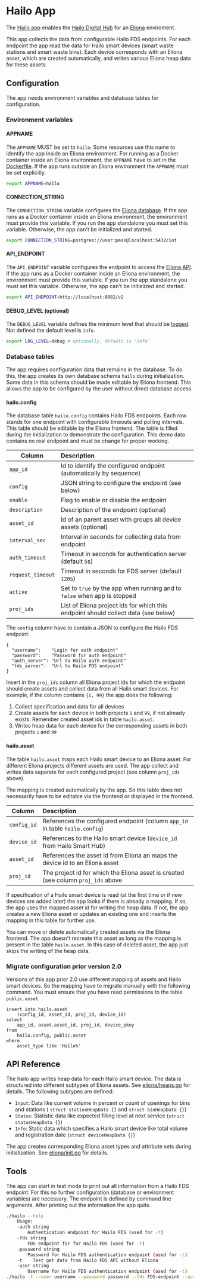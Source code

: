 # Hailo App
The [Hailo app](https://github.com/eliona-smart-building-assistant/hailo-app) enables the [Hailo Digital Hub](https://www.hailodigitalhub.de/) for an [Eliona](https://www.eliona.io/) enviroment.

This app collects the data from configurable Hailo FDS endpoints. For each endpoint the app read the data for Hailo smart devices (smart waste stations and smart waste bins). Each device corresponds with an Eliona asset, which are created automatically, and writes various Eliona heap data for these assets.

## Configuration

The app needs environment variables and database tables for configuration.

### Environment variables ###

#### APPNAME

The `APPNAME` MUST be set to `hailo`. Some resources use this name to identify the app inside an Eliona environment. For running as a Docker container inside an Eliona environment, the `APPNAME` have to set in the [Dockerfile](Dockerfile). If the app runs outside an Eliona environment the `APPNAME` must be set explicitly.

```bash
export APPNAME=hailo
```

#### CONNECTION_STRING

The `CONNECTION_STRING` variable configures the [Eliona database](https://github.com/eliona-smart-building-assistant/go-eliona/tree/main/db). If the app runs as a Docker container inside an Eliona environment, the environment must provide this variable. If you run the app standalone you must set this variable. Otherwise, the app can't be initialized and started.

```bash
export CONNECTION_STRING=postgres://user:pass@localhost:5432/iot
```

#### API_ENDPOINT

The `API_ENDPOINT` variable configures the endpoint to access the [Eliona API](https://github.com/eliona-smart-building-assistant/eliona-api). If the app runs as a Docker container inside an Eliona environment, the environment must provide this variable. If you run the app standalone you must set this variable. Otherwise, the app can't be initialized and started.

```bash
export API_ENDPOINT=http://localhost:8082/v2
```

#### DEBUG_LEVEL (optional)

The `DEBUG_LEVEL` variable defines the minimum level that should be [logged](https://github.com/eliona-smart-building-assistant/go-eliona/tree/main/log). Not defined the default level is `info`.

```bash
export LOG_LEVEL=debug # optionally, default is 'info'
```

### Database tables ###

The app requires configuration data that remains in the database. To do this, the app creates its own database schema `hailo` during initialization. Some data in this schema should be made editable by Eliona frontend. This allows the app to be configured by the user without direct database access.

#### hailo.config

The database table `hailo.config` contains Hailo FDS endpoints. Each row stands for one endpoint with configurable timeouts and polling intervals. This table should be editable by the Eliona frontend. The table is filled during the initialization to demonstrate the configuration. This demo data contains no real endpoint and must be change for proper working.  

| Column            | Description                                                                        |
|-------------------|:-----------------------------------------------------------------------------------|
| `app_id`          | Id to identify the configured endpoint (automatically by sequence)                 |
| `config`          | JSON string to configure the endpoint (see below)                                  |
| `enable`          | Flag to enable or disable the endpoint                                             |
| `description`     | Description of the endpoint (optional)                                             |
| `asset_id`        | Id of an parent asset with groups all device assets (optional)                     |
| `interval_sec`    | Interval in seconds for collecting data from endpoint                              |
| `auth_timeout`    | Timeout in seconds for authentication server (default `5`s)                        |
| `request_timeout` | Timeout in seconds for FDS server (default `120`s)                                 |
| `active`          | Set to `true` by the app when running and to `false` when app is stopped           |
| `proj_ids`        | List of Eliona project ids for which this endpoint should collect data (see below) |

The `config` column have to contain a JSON to configure the Hailo FDS endpoint:

    {
      "username":    "Login for auth endpoint"
      "password":    "Password for auth endpoint"
      "auth_server": "Url to Hailo auth endpoint"
      "fds_server":  "Url to Hailo FDS endpoint"
    }

Insert in the `proj_ids` column all Eliona project ids for which the endpoint should create assets and collect data from all Hailo smart devices. For example, if the column contains `{1, 99}` the app does the following:

1. Collect specification and data for all devices
2. Create assets for each device in both projects `1` and `99`, if not already exists. Remember created asset ids in table `hailo.asset`.
3. Writes heap data for each device for the corresponding assets in both projects `1` and `99`

#### hailo.asset

The table `hailo.asset` maps each Hailo smart device to an Eliona asset. For different Eliona projects different assets are used. The app collect and writes data separate for each configured project (see column `proj_ids` above).

The mapping is created automatically by the app. So this table does not necessarily have to be editable via the frontend or displayed in the frontend.

| Column      | Description                                                                       |
|-------------|:----------------------------------------------------------------------------------|
| `config_id` | References the configured endpoint (column `app_id` in table `hailo.config`)      |
| `device_id` | References to the Hailo smart device (`device_id` from Hailo Smart Hub)           |
| `asset_id`  | References the asset id from Eliona an maps the device id to an Eliona asset      |
| `proj_id`   | The project id for which the Eliona asset is created (see column `proj_ids` above |

If specification of a Hailo smart device is read (at the first time or if new devices are added later) the app looks if there is already a mapping. If so, the app uses the mapped asset id for writing the heap data. If not, the app creates a new Eliona asset or updates an existing one and inserts the mapping in this table for further use.

You can move or delete automatically created assets via the Eliona frontend. The app doesn't recreate this asset as long as the mapping is present in the table `hailo.asset`. In this case of deleted asset, the app just skips the writing of the heap data.

### Migrate configuration prior version 2.0

Versions of this app prior 2.0 use different mapping of assets and Hailo smart devices. So the mapping have to migrate manually with the following command. You must ensure that you have read permissions to the table `public.asset`.

    insert into hailo.asset
        (config_id, asset_id, proj_id, device_id)
    select
        app_id, asset.asset_id, proj_id, device_pkey
    from
        hailo.config, public.asset
    where
        asset_type like 'Hailo%'

## API Reference

The hailo app writes heap data for each Hailo smart device. The data is structured into different subtypes of Eliona assets. See [eliona/heaps.go](eliona/heaps.go) for details. The following subtypes are defined:

- `Input`: Data like current volume in percent or count of openings for bins and stations ( `struct stationHeapData {}` and `struct binHeapData {}`)
- `Status`: Statistic data like expected filling level at next service (`struct statusHeapData {}`)
- `Info`: Static data which specifies a Hailo smart device like total volume and registration date (`struct deviceHeapData {}`)

The app creates corresponding Eliona asset types and attribute sets during initialization. See [eliona/init.go](eliona/init.go) for details.

## Tools

The app can start in test mode to print out all information from a Hailo FDS endpoint. For this no further configuration (database or environment variables) are necessary. The endpoint is defined by command line arguments. After printing out the information the app quits.

```bash
./hailo --help
    Usage:
    -auth string
        Authentication endpoint for Hailo FDS (used for -t)
    -fds string
        FDS endpoint for for Hailo FDS (used for -t)
    -password string
        Password for Hailo FDS authentication endpoint (used for -t)
    -t    Test get data from Hailo FDS API without Eliona
    -user string
        Username for Hailo FDS authentication endpoint (used for -t)
./hailo -t --user username --password password --fds FDS-endpoint --auth auth-endpoint
```
